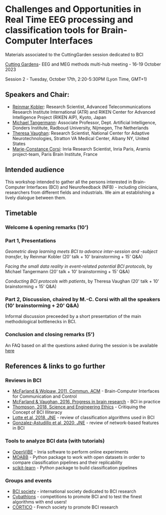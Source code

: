 # Challenges and Opportunities in Real Time EEG processing and classification tools for Brain-Computer Interfaces
Materials associated to the CuttingGarden session dedicated to BCI



[Cutting Gardens](https://cuttinggardens2023.org/)- EEG and MEG methods multi-hub meeting - 16-19 October 2023


Session 2 - Tuesday, October 17th, 2:20-5:30PM (Lyon Time, GMT+1)

## Speakers and Chair:
- [Reinmar Kobler](https://scholar.google.at/citations?user=hE8CJYIAAAAJ&hl=de): Research Scientist, Advanced Telecommunications Research Institute International (ATR) and RIKEN Center for Advanced Intelligence Project (RIKEN AIP), Kyoto, Japan
- [Michael Tangermann](https://neurotechlab.socsci.ru.nl/author/michael-tangermann/): Associate Professor, Dept. Artificial Intelligence, Donders Institute, Radboud University, Nijmegen, The Netherlands
- [Theresa Vaughan](https://www.neurotechcenter.org/people/btrc-faculty/theresa-vaughan-ba): Research Scientist, National Center for Adaptive Neurotechnologies, Stratton VA Medical Center, Albany NY, United States
- [Marie-Constance Corsi](https://marieconstance-corsi.netlify.app/): Inria Research Scientist, Inria Paris, Aramis project-team, Paris Brain Institute, France


## Intended audience
This workshop intended to gather all the persons interested in Brain-Computer Interfaces (BCI) and Neurofeedback (NFB) - including clinicians, researchers from different fields and industrials. We aim at establishing a lively dialogue between them.



## Timetable

### Welcome & opening remarks (10')

### Part 1, Presentations
*Geometric deep learning meets BCI to advance inter-session and -subject transfer*, by Reinmar Kobler (20' talk + 10' brainstorming + 15' Q&A)

*Facing the small data reality in event-related potential BCI protocols*, by Michael Tangermann (20' talk + 10' brainstorming + 15' Q&A)

*Conducting BCI protocols with patients*, by Theresa Vaughan (20' talk + 10' brainstorming + 15' Q&A)


### Part 2, Discussion, chaired by M.-C. Corsi with all the speakers (10' brainstorming + 20' Q&A)
Informal discussion preceeded by a short presentation of the main methodological bottlenecks in BCI.



### Conclusion and closing remarks (5') 



An FAQ based on all the questions asked during the session is be available [here](https://docs.google.com/document/d/1lOk--qSWQyoAsZIlnjctWN4uYWjx-FIawGNO20PovpQ/edit?usp=sharing)


## References & links to go further
### Reviews in BCI
- [McFarland & Wolpaw, 2011, Commun. ACM](https://www.ncbi.nlm.nih.gov/pmc/articles/PMC3188401/) - Brain-Computer Interfaces for Communication and Control
- [McFarland & Vaughan, 2016, Progress in brain research](https://www.sciencedirect.com/science/article/pii/S0079612316300917) - BCI in practice
- [Thompson, 2018, Science and Engineering Ethics](https://pubmed.ncbi.nlm.nih.gov/30117107/) - Critiquing the Concept of BCI Illiteracy
- [Lotte et al, 2018, JNE](https://iopscience.iop.org/article/10.1088/1741-2552/aab2f2) - review of classification algorithms used in BCI
- [Gonzalez-Astudillo et al, 2020, JNE](https://iopscience.iop.org/article/10.1088/1741-2552/abc760) - review of network-based features in BCI

### Tools to analyze BCI data (with tutorials)
- [OpenViBE](http://openvibe.inria.fr/) - Inria software to perform online experiments
- [MOABB](https://github.com/NeuroTechX/moabb) - Python package to work with open datasets in order to compare classification pipelines and their replicability
- [scikit-learn](https://scikit-learn.org/stable/) - Python package to build classification pipelines

### Groups and events
- [BCI society](http://bcisociety.org/) - international society dedicated to BCI research
- [Cybathlons](https://www.youtube.com/watch?v=5jGcNbQhbg8) - competitions to promote BCI and to test the finest algorithms with end users!
- [CORTICO](https://www.cortico.fr/) - French society to promote BCI research 


